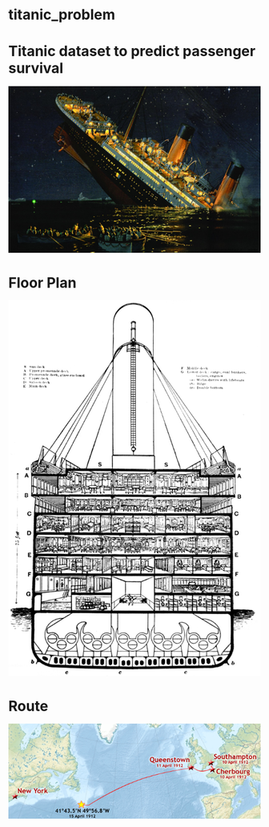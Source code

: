 # titanic_problem
# Titanic dataset to predict passenger survival

<img src='images/titanic_sinking.jpg' width=600>

# Floor Plan

<img src='images/titanic_floor_plan.png' width=600>

# Route

<img src='images/route.png' width=600>
